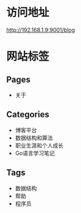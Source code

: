 # 访问地址
 http://192.168.1.9:9001/blog


# 网站标签

## Pages
* 关于

## Categories 
* 博客平台
* 数据结构和算法
* 职业生涯和个人成长
* Go语言学习笔记

## Tags
* 数据结构
* 帮助
* 程序员
